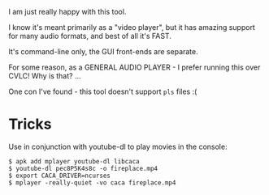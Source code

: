 I am just really happy with this tool.

I know it's meant primarily as a "video player", but it has amazing support for many audio formats, and best of all it's FAST.

It's command-line only, the GUI front-ends are separate.

For some reason, as a GENERAL AUDIO PLAYER - I prefer running this over CVLC! Why is that? ...

One con I've found - this tool doesn't support `pls` files :(

# Tricks
Use in conjunction with youtube-dl to play movies in the console:

```
$ apk add mplayer youtube-dl libcaca
$ youtube-dl pec8P5K4s8c -o fireplace.mp4
$ export CACA_DRIVER=ncurses
$ mplayer -really-quiet -vo caca fireplace.mp4
```